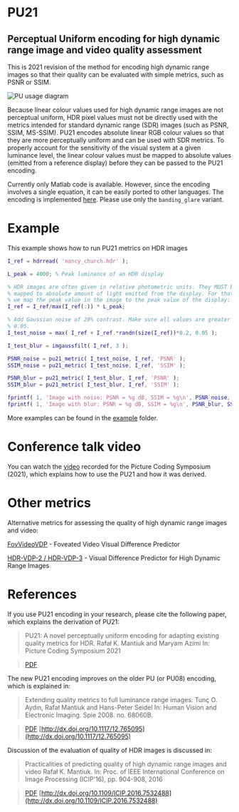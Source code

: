 # PU21 
## Perceptual Uniform encoding for high dynamic range image and video quality assessment 

This is 2021 revision of the method for encoding high dynamic range images so that their quality can be evaluated with simple metrics, such as PSNR or SSIM. 

![PU usage diagram](https://raw.githubusercontent.com/gfxdisp/pu21/images/images/pu_diagram.png)

Because linear colour values used for high dynamic range images are not perceptual uniform, HDR pixel values must not be directly used with the metrics intended for standard dynamic range (SDR) images (such as PSNR, SSIM, MS-SSIM). PU21 encodes absolute linear RGB colour values so that they are more perceptually uniform and can be used with SDR metrics. To properly account for the sensitivity of the visual system at a given luminance level, the linear colour values must be mapped to absolute values (emitted from a reference display) before they can be passed to the PU21 encoding. 

Currently only Matlab code is available. However, since the encoding involves a single equation, it can be easily ported to other languages. The encoding is implemented [here](https://github.com/gfxdisp/pu21/blob/main/matlab/pu21_encoder.m). Please use only the `banding_glare` variant. 

# Example

This example shows how to run PU21 metrics on HDR images

```matlab
I_ref = hdrread( 'nancy_church.hdr' );

L_peak = 4000; % Peak luminance of an HDR display

% HDR images are often given in relative photometric units. They MUST be
% mapped to absolute amount of light emitted from the display. For that, 
% we map the peak value in the image to the peak value of the display:
I_ref = I_ref/max(I_ref(:)) * L_peak;

% Add Gaussian noise of 20% contrast. Make sure all values are greater than
% 0.05.
I_test_noise = max( I_ref + I_ref.*randn(size(I_ref))*0.2, 0.05 );

I_test_blur = imgaussfilt( I_ref, 3 );

PSNR_noise = pu21_metric( I_test_noise, I_ref, 'PSNR' );
SSIM_noise = pu21_metric( I_test_noise, I_ref, 'SSIM' );

PSNR_blur = pu21_metric( I_test_blur, I_ref, 'PSNR' );
SSIM_blur = pu21_metric( I_test_blur, I_ref, 'SSIM' );

fprintf( 1, 'Image with noise: PSNR = %g dB, SSIM = %g\n', PSNR_noise, SSIM_noise );
fprintf( 1, 'Image with blur: PSNR = %g dB, SSIM = %g\n', PSNR_blur, SSIM_blur );

```

More examples can be found in the [example](https://github.com/gfxdisp/pu21/tree/main/matlab/examples) folder. 

# Conference talk video

You can watch the [video](https://youtu.be/C2tafNbpwtY) recorded for the Picture Coding Symposium (2021), which explains how to use the PU21 and how it was derived.

# Other metrics

Alternative metrics for assessing the quality of high dynamic range images and video:

[FovVideoVDP](https://github.com/gfxdisp/FovVideoVDP) - Foveated Video Visual Difference Predictor

[HDR-VDP-2 / HDR-VDP-3](http://hdrvdp.sourceforge.net/) - Visual Difference Predictor for High Dynamic Range Images

# References

If you use PU21 encoding in your research, please cite the following paper, which explains the derivation of PU21:

> PU21: A novel perceptually uniform encoding for adapting existing quality metrics for HDR.
> Rafał K. Mantiuk and Maryam Azimi
> In: Picture Coding Symposium 2021

> [PDF](https://www.cl.cam.ac.uk/~rkm38/pdfs/mantiuk2021_PU21.pdf)

The new PU21 encoding improves on the older PU (or PU08) encoding, which is explained in: 

> Extending quality metrics to full luminance range images. 
> Tunç O. Aydın, Rafał Mantiuk and Hans-Peter Seidel
> In: Human Vision and Electronic Imaging. Spie 2008. no. 68060B. 

> [PDF](https://www.cl.cam.ac.uk/~rkm38/pdfs/aydin08eqmflri.pdf)
> [http://dx.doi.org/10.1117/12.765095](http://dx.doi.org/10.1117/12.765095) 

Discussion of the evaluation of quality of HDR images is discussed in:

> Practicalities of predicting quality of high dynamic range images and video
> Rafał K. Mantiuk.
> In: Proc. of IEEE International Conference on Image Processing (ICIP'16), pp. 904-908, 2016

> [PDF](https://www.cl.cam.ac.uk/~rkm38/pdfs/mantiuk2016prac_hdr_metrics.pdf)
> [http://dx.doi.org/10.1109/ICIP.2016.7532488](http://dx.doi.org/10.1109/ICIP.2016.7532488) 
